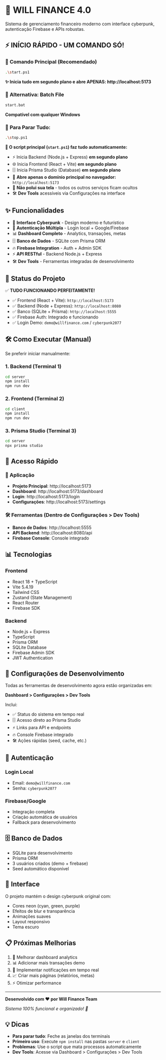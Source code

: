 # 🚀 WILL FINANCE 4.0

Sistema de gerenciamento financeiro moderno com interface cyberpunk, autenticação Firebase e APIs robustas.

## ⚡ INÍCIO RÁPIDO - UM COMANDO SÓ!

### 🎯 **Comando Principal (Recomendado)**
```bash
.\start.ps1
```
**✨ Inicia tudo em segundo plano e abre APENAS: http://localhost:5173**

### 🎯 **Alternativa: Batch File**
```bash
start.bat
```
**Compatível com qualquer Windows**

### 🛑 **Para Parar Tudo:**
```bash
.\stop.ps1
```

**🚀 O script principal (`start.ps1`) faz tudo automaticamente:**
- ⚡ Inicia Backend (Node.js + Express) **em segundo plano**
- 🌐 Inicia Frontend (React + Vite) **em segundo plano**  
- 🗄️ Inicia Prisma Studio (Database) **em segundo plano**
- 🎯 **Abre apenas o domínio principal no navegador:** `http://localhost:5173`
- 🧹 **Não polui sua tela** - todos os outros serviços ficam ocultos
- 🛠️ **Dev Tools** acessíveis via Configurações na interface

## ✨ Funcionalidades

- 🎨 **Interface Cyberpunk** - Design moderno e futurístico
- 🔐 **Autenticação Múltipla** - Login local + Google/Firebase
- 📊 **Dashboard Completo** - Analytics, transações, metas
- 🗄️ **Banco de Dados** - SQLite com Prisma ORM
- 🔥 **Firebase Integration** - Auth + Admin SDK
- ⚡ **API RESTful** - Backend Node.js + Express
- 🛠️ **Dev Tools** - Ferramentas integradas de desenvolvimento

## 🚀 Status do Projeto

✅ **TUDO FUNCIONANDO PERFEITAMENTE!**

- ✅ Frontend (React + Vite): `http://localhost:5173`
- ✅ Backend (Node + Express): `http://localhost:8080`
- ✅ Banco (SQLite + Prisma): `http://localhost:5555`
- ✅ Firebase Auth: Integrado e funcionando
- ✅ Login Demo: `demo@willfinance.com` / `cyberpunk2077`

## 🛠️ Como Executar (Manual)

Se preferir iniciar manualmente:

### 1. Backend (Terminal 1)
```bash
cd server
npm install
npm run dev
```

### 2. Frontend (Terminal 2)  
```bash
cd client
npm install
npm run dev
```

### 3. Prisma Studio (Terminal 3)
```bash
cd server
npx prisma studio
```

## 🎯 Acesso Rápido

### 📱 Aplicação
- **Projeto Principal**: http://localhost:5173
- **Dashboard**: http://localhost:5173/dashboard
- **Login**: http://localhost:5173/login
- **Configurações**: http://localhost:5173/settings

### 🛠️ Ferramentas (Dentro de Configurações > Dev Tools)
- **Banco de Dados**: http://localhost:5555
- **API Backend**: http://localhost:8080/api
- **Firebase Console**: Console integrado

## 📊 Tecnologias

### Frontend
- React 18 + TypeScript
- Vite 5.4.19
- Tailwind CSS
- Zustand (State Management)
- React Router
- Firebase SDK

### Backend
- Node.js + Express
- TypeScript
- Prisma ORM
- SQLite Database
- Firebase Admin SDK
- JWT Authentication

## 🔧 Configurações de Desenvolvimento

Todas as ferramentas de desenvolvimento agora estão organizadas em:

**Dashboard > Configurações > Dev Tools**

Inclui:
- ✅ Status do sistema em tempo real
- 🗄️ Acesso direto ao Prisma Studio
- ⚡ Links para API e endpoints
- 🔥 Console Firebase integrado
- 🛠️ Ações rápidas (seed, cache, etc.)

## 🔐 Autenticação

### Login Local
- Email: `demo@willfinance.com`
- Senha: `cyberpunk2077`

### Firebase/Google
- Integração completa
- Criação automática de usuários
- Fallback para desenvolvimento

## 🗄️ Banco de Dados

- SQLite para desenvolvimento
- Prisma ORM
- 3 usuários criados (demo + firebase)
- Seed automático disponível

## 🎨 Interface

O projeto mantém o design cyberpunk original com:
- Cores neon (cyan, green, purple)
- Efeitos de blur e transparência
- Animações suaves
- Layout responsivo
- Tema escuro

## 📋 Próximas Melhorias

1. 🎯 Melhorar dashboard analytics
2. 📊 Adicionar mais transações demo
3. 🔔 Implementar notificações em tempo real
4. 📈 Criar mais páginas (relatórios, metas)
5. ⚡ Otimizar performance

---

**Desenvolvido com ❤️ por Will Finance Team**

*Sistema 100% funcional e organizado! 🎉*

## 💡 Dicas

- **Para parar tudo**: Feche as janelas dos terminais
- **Primeiro uso**: Execute `npm install` nas pastas `server` e `client`
- **Problemas**: Use o script que mata processos automaticamente
- **Dev Tools**: Acesse via Dashboard > Configurações > Dev Tools
